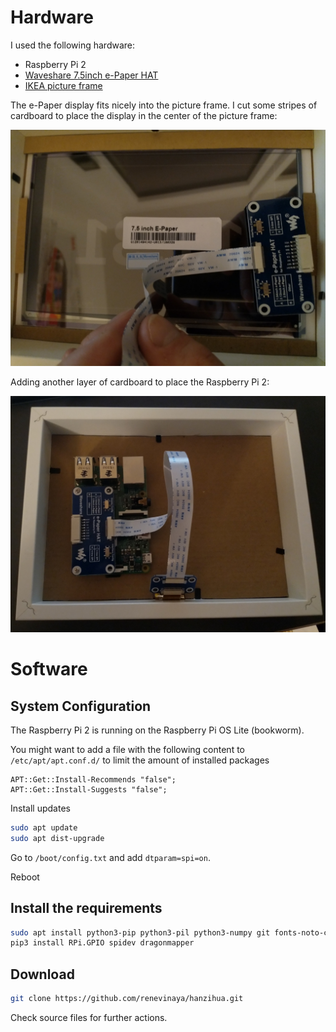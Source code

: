 # Hardware

I used the following hardware:
- Raspberry Pi 2
- [Waveshare 7.5inch e-Paper HAT](https://www.waveshare.com/wiki/7.5inch_e-Paper_HAT)
- [IKEA picture frame](https://www.ikea.com/nl/en/p/ribba-frame-white-70378414/)

The e-Paper display fits nicely into the picture frame. I cut some
stripes of cardboard to place the display in the center of the picture
frame:

![](image1.jpg)

Adding another layer of cardboard to place the Raspberry Pi 2:

![](image2.jpg)

# Software

## System Configuration

The Raspberry Pi 2 is running on the Raspberry Pi OS Lite (bookworm).

You might want to add a file with the following content to ```/etc/apt/apt.conf.d/```
to limit the amount of installed packages

```
APT::Get::Install-Recommends "false";
APT::Get::Install-Suggests "false";
```

Install updates

```bash
sudo apt update
sudo apt dist-upgrade
```


Go to ```/boot/config.txt``` and add ```dtparam=spi=on```.

Reboot

## Install the requirements

```bash
sudo apt install python3-pip python3-pil python3-numpy git fonts-noto-core fonts-noto-cjk
pip3 install RPi.GPIO spidev dragonmapper
```

## Download

```bash
git clone https://github.com/renevinaya/hanzihua.git
```

Check source files for further actions.